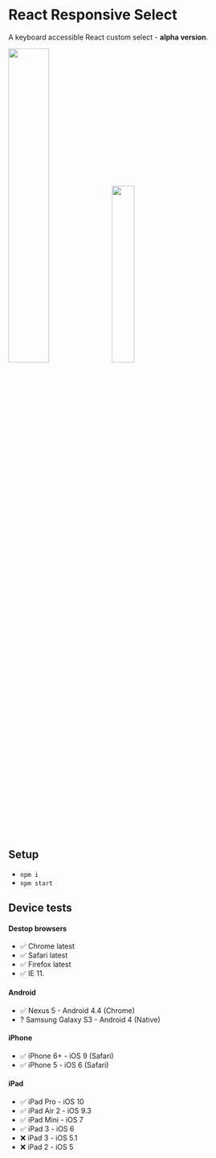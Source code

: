 # React Responsive Select

A keyboard accessible React custom select - **alpha version**.

<img src="https://media1.giphy.com/media/401CMO1Du5cju/giphy.gif" width="40%" /> <img src="https://media1.giphy.com/media/D4aqbOMrQnHxK/giphy.gif" width="30%" />

## Setup

- `npm i`
- `npm start`

## Device tests

#### Destop browsers
- :white_check_mark: Chrome latest
- :white_check_mark: Safari latest
- :white_check_mark: Firefox latest
- :white_check_mark: IE 11.

#### Android
- :white_check_mark: Nexus 5 - Android 4.4 (Chrome)
- ? Samsung Galaxy S3 - Android 4 (Native)

#### iPhone
- :white_check_mark: iPhone 6+ - iOS 9 (Safari)
- :white_check_mark: iPhone 5 - iOS 6 (Safari)

#### iPad
- :white_check_mark: iPad Pro - iOS 10
- :white_check_mark: iPad Air 2 - iOS 9.3
- :white_check_mark: iPad Mini - iOS 7
- :white_check_mark: iPad 3 - iOS 6
- :x: iPad 3 - iOS 5.1
- :x: iPad 2 - iOS 5
